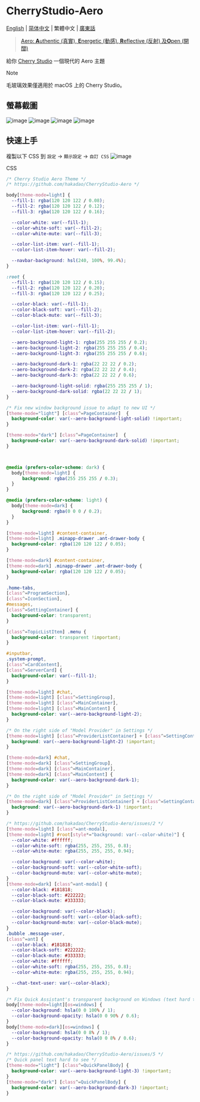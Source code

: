 # CherryStudio-Aero

[English](README.md) | [简体中文](README-cmn_CN.md) | 繁體中文 | [廣東話](README-jyut.md)

> [Aero: **A**uthentic (真實), **E**nergetic (動感), **R**eflective (反射) 及**O**pen (開闊)](https://en.wikipedia.org/wiki/Windows_Aero)

給你 [Cherry Studio](https://github.com/CherryHQ/cherry-studio) 一個現代的 Aero 主題

> [!NOTE]
> 毛玻璃效果僅適用於 macOS 上的 Cherry Studio。

## 螢幕截圖

![image](https://github.com/user-attachments/assets/f1b45077-49e7-4c04-8c5f-b5099d1020aa)
![image](https://github.com/user-attachments/assets/a1203c88-9efa-489b-b3e7-a5f41961fd9e)
![image](https://github.com/user-attachments/assets/86315ef8-9bdc-4525-a4cb-b143f8608414)
![image](https://github.com/user-attachments/assets/76d6ffdd-a6be-4694-98b8-69a788208b80)

## 快速上手

複製以下 CSS 到 `設定` -> `顯示設定` -> `自訂 CSS`
![image](https://github.com/user-attachments/assets/a8e595fb-d093-4972-b439-6dfb9029c9ae)

CSS

```css
/* Cherry Studio Aero Theme */
/* https://github.com/hakadao/CherryStudio-Aero */

body[theme-mode=light] {
  --fill-1: rgba(120 120 122 / 0.08);
  --fill-2: rgba(120 120 122 / 0.12);
  --fill-3: rgba(120 120 122 / 0.16);

  --color-white: var(--fill-1);
  --color-white-soft: var(--fill-2);
  --color-white-mute: var(--fill-3);

  --color-list-item: var(--fill-1);
  --color-list-item-hover: var(--fill-2);

  --navbar-background: hsl(240, 100%, 99.4%);
}

:root {
  --fill-1: rgba(120 120 122 / 0.15);
  --fill-2: rgba(120 120 122 / 0.20);
  --fill-3: rgba(120 120 122 / 0.25);

  --color-black: var(--fill-1);
  --color-black-soft: var(--fill-2);
  --color-black-mute: var(--fill-3);

  --color-list-item: var(--fill-1);
  --color-list-item-hover: var(--fill-2);

  --aero-background-light-1: rgba(255 255 255 / 0.2);
  --aero-background-light-2: rgba(255 255 255 / 0.4);
  --aero-background-light-3: rgba(255 255 255 / 0.6);

  --aero-background-dark-1: rgba(22 22 22 / 0.2);
  --aero-background-dark-2: rgba(22 22 22 / 0.4);
  --aero-background-dark-3: rgba(22 22 22 / 0.6);

  --aero-background-light-solid: rgba(255 255 255 / 1);
  --aero-background-dark-solid: rgba(22 22 22 / 1);
}

/* Fix new window background issue to adapt to new UI */
[theme-mode="light"] [class^=PageContainer]  {
  background-color: var(--aero-background-light-solid) !important;
}

[theme-mode="dark"] [class^=PageContainer]  {
  background-color: var(--aero-background-dark-solid) !important;
}



@media (prefers-color-scheme: dark) {
  body[theme-mode=light] {
      background: rgba(255 255 255 / 0.3);
  }
}

@media (prefers-color-scheme: light) {
  body[theme-mode=dark] {
      background: rgba(0 0 0 / 0.2);
  }
}

[theme-mode=light] #content-container,
[theme-mode=light] .minapp-drawer .ant-drawer-body {
  background-color: rgba(120 120 122 / 0.05);
}

[theme-mode=dark] #content-container,
[theme-mode=dark] .minapp-drawer .ant-drawer-body {
  background-color: rgba(120 120 122 / 0.05);
}

.home-tabs,
[class^=ProgramSection],
[class^=IconSection],
#messages, 
[class^=SettingContainer] {
  background-color: transparent;
}

[class^=TopicListItem] .menu {
  background-color: transparent !important;
}

#inputbar,
.system-prompt,
[class^=CardContent],
[class^=ServerCard] {
  background-color: var(--fill-1);
}

[theme-mode=light] #chat,
[theme-mode=light] [class^=SettingGroup],
[theme-mode=light] [class^=MainContainer],
[theme-mode=light] [class^=MainContent] {
  background-color: var(--aero-background-light-2);
}

/* On the right side of "Model Provider" in Settings */
[theme-mode=light] [class^=ProviderListContainer] + [class^=SettingContainer] {
  background: var(--aero-background-light-2) !important;
}

[theme-mode=dark] #chat,
[theme-mode=dark] [class^=SettingGroup],
[theme-mode=dark] [class^=MainContainer],
[theme-mode=dark] [class^=MainContent] {
  background-color: var(--aero-background-dark-1);
}

/* On the right side of "Model Provider" in Settings */
[theme-mode=dark] [class^=ProviderListContainer] + [class^=SettingContainer] {
  background: var(--aero-background-dark-1) !important;
}

/* https://github.com/hakadao/CherryStudio-Aero/issues/2 */
[theme-mode=light] [class^=ant-modal],
[theme-mode=light] #root[style*="background: var(--color-white)"] {
  --color-white: #ffffff;
  --color-white-soft: rgba(255, 255, 255, 0.8);
  --color-white-mute: rgba(255, 255, 255, 0.94);

  --color-background: var(--color-white);
  --color-background-soft: var(--color-white-soft);
  --color-background-mute: var(--color-white-mute);
}
[theme-mode=dark] [class^=ant-modal] {
  --color-black: #181818;
  --color-black-soft: #222222;
  --color-black-mute: #333333;

  --color-background: var(--color-black);
  --color-background-soft: var(--color-black-soft);
  --color-background-mute: var(--color-black-mute);
}
.bubble .message-user,
[class^=ant] {
  --color-black: #181818;
  --color-black-soft: #222222;
  --color-black-mute: #333333;
  --color-white: #ffffff;
  --color-white-soft: rgba(255, 255, 255, 0.8);
  --color-white-mute: rgba(255, 255, 255, 0.94);

  --chat-text-user: var(--color-black);
}

/* Fix Quick Assistant's transparent background on Windows (text hard to see) */
body[theme-mode=light][os=windows] {
  --color-background: hsla(0 0 100% / 1);
  --color-background-opacity: hsla(0 0 90% / 0.6);
}
body[theme-mode=dark][os=windows] {
  --color-background: hsla(0 0 8% / 1);
  --color-background-opacity: hsla(0 0 8% / 0.6);
}

/* https://github.com/hakadao/CherryStudio-Aero/issues/5 */
/* Quick panel text hard to see */
[theme-mode="light"] [class^=QuickPanelBody] {
  background-color: var(--aero-background-light-3) !important;
}
[theme-mode="dark"] [class^=QuickPanelBody] {
  background-color: var(--aero-background-dark-3) !important;
}
```

